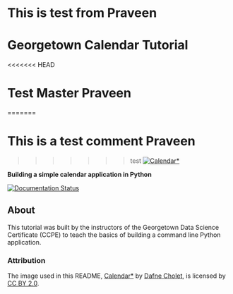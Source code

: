 # This is test from Praveen
# Georgetown Calendar Tutorial
<<<<<<< HEAD
# Test Master Praveen
=======
# This is a test comment Praveen
>>>>>>> test
[![Calendar*](docs/img/calendar.jpg)](https://flic.kr/p/9bUbH3)

**Building a simple calendar application in Python**

[![Documentation Status](https://readthedocs.org/projects/georgetown-calendar-tutorial/badge/?version=latest)](https://readthedocs.org/projects/georgetown-calendar-tutorial/?badge=latest)

## About

This tutorial was built by the instructors of the Georgetown Data Science Certificate (CCPE) to teach the basics of building a command line Python application.

### Attribution

The image used in this README, [Calendar*](https://flic.kr/p/9bUbH3) by [Dafne Cholet](https://www.flickr.com/photos/dafnecholet/), is licensed by [CC BY 2.0](https://creativecommons.org/licenses/by/2.0/).
